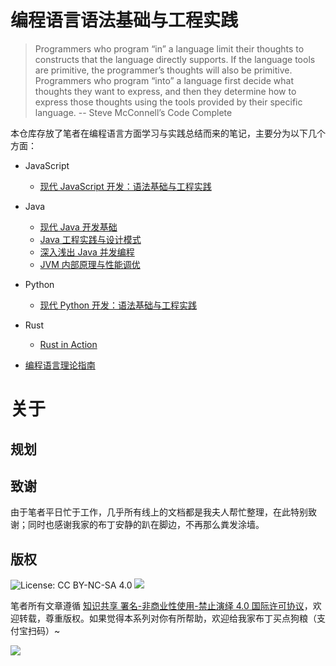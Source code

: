 # 编程语言语法基础与工程实践

> Programmers who program “in” a language limit their thoughts to constructs that the language directly supports. If the language tools are primitive, the programmer’s thoughts will also be primitive.
> Programmers who program “into” a language first decide what thoughts they want to express, and then they determine how to express those thoughts using the tools provided by their specific language.
> -- Steve McConnell’s Code Complete

本仓库存放了笔者在编程语言方面学习与实践总结而来的笔记，主要分为以下几个方面：

* JavaScript

  * [现代 JavaScript 开发：语法基础与工程实践](./JavaScript/Modern-JavaScript-Development-Foundation)

* Java

  * [现代 Java 开发基础](./Java/Modern-Java-Development-Foundation)
  * [Java 工程实践与设计模式](./Java/Java-Engineering-Practices-And-Design-Pattern)
  * [深入浅出 Java 并发编程](./Java/Head-First-Java-Concurrent-Programming)
  * [JVM 内部原理与性能调优](./Java/JVM-And-Performance-Tunning)

* Python

  * [现代 Python 开发：语法基础与工程实践](./Python/Modern-Python-Development-Foundation)

* Rust

  * [Rust in Action](./Rust/Rust-In-Action)

* [编程语言理论指南](./ProgrammingLanguage-Theory-Primer)

# 关于

## 规划

## 致谢

由于笔者平日忙于工作，几乎所有线上的文档都是我夫人帮忙整理，在此特别致谢；同时也感谢我家的布丁安静的趴在脚边，不再那么粪发涂墙。

## 版权

![License: CC BY-NC-SA 4.0](https://img.shields.io/badge/License-CC%20BY--NC--SA%204.0-lightgrey.svg)
![](https://parg.co/bDm)

笔者所有文章遵循 [知识共享 署名-非商业性使用-禁止演绎 4.0 国际许可协议](https://creativecommons.org/licenses/by-nc-nd/4.0/deed.zh)，欢迎转载，尊重版权。如果觉得本系列对你有所帮助，欢迎给我家布丁买点狗粮（支付宝扫码）~

![](https://github.com/wxyyxc1992/OSS/blob/master/2017/8/1/Buding.jpg?raw=true)

